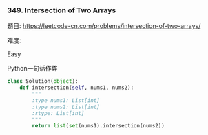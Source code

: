 ### 349. Intersection of Two Arrays

题目:
<https://leetcode-cn.com/problems/intersection-of-two-arrays/>


难度:

Easy



Python一句话作弊

```python
class Solution(object):
    def intersection(self, nums1, nums2):
        """
        :type nums1: List[int]
        :type nums2: List[int]
        :rtype: List[int]
        """
        return list(set(nums1).intersection(nums2))
```

